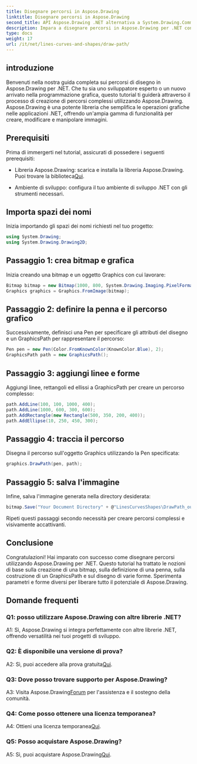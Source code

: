 ```yaml
---
title: Disegnare percorsi in Aspose.Drawing
linktitle: Disegnare percorsi in Aspose.Drawing
second_title: API Aspose.Drawing .NET alternativa a System.Drawing.Common
description: Impara a disegnare percorsi in Aspose.Drawing per .NET con questa guida passo passo. Crea grafica straordinaria senza sforzo.
type: docs
weight: 17
url: /it/net/lines-curves-and-shapes/draw-path/
---
```

## introduzione

Benvenuti nella nostra guida completa sui percorsi di disegno in Aspose.Drawing per .NET. Che tu sia uno sviluppatore esperto o un nuovo arrivato nella programmazione grafica, questo tutorial ti guiderà attraverso il processo di creazione di percorsi complessi utilizzando Aspose.Drawing. Aspose.Drawing è una potente libreria che semplifica le operazioni grafiche nelle applicazioni .NET, offrendo un'ampia gamma di funzionalità per creare, modificare e manipolare immagini.

## Prerequisiti

Prima di immergerti nel tutorial, assicurati di possedere i seguenti prerequisiti:

-  Libreria Aspose.Drawing: scarica e installa la libreria Aspose.Drawing. Puoi trovare la biblioteca[Qui](https://releases.aspose.com/drawing/net/).

- Ambiente di sviluppo: configura il tuo ambiente di sviluppo .NET con gli strumenti necessari.

## Importa spazi dei nomi

Inizia importando gli spazi dei nomi richiesti nel tuo progetto:

```csharp
using System.Drawing;
using System.Drawing.Drawing2D;
```

## Passaggio 1: crea bitmap e grafica

Inizia creando una bitmap e un oggetto Graphics con cui lavorare:

```csharp
Bitmap bitmap = new Bitmap(1000, 800, System.Drawing.Imaging.PixelFormat.Format32bppPArgb);
Graphics graphics = Graphics.FromImage(bitmap);
```

## Passaggio 2: definire la penna e il percorso grafico

Successivamente, definisci una Pen per specificare gli attributi del disegno e un GraphicsPath per rappresentare il percorso:

```csharp
Pen pen = new Pen(Color.FromKnownColor(KnownColor.Blue), 2);
GraphicsPath path = new GraphicsPath();
```

## Passaggio 3: aggiungi linee e forme

Aggiungi linee, rettangoli ed ellissi a GraphicsPath per creare un percorso complesso:

```csharp
path.AddLine(100, 100, 1000, 400);
path.AddLine(1000, 600, 300, 600);
path.AddRectangle(new Rectangle(500, 350, 200, 400));
path.AddEllipse(10, 250, 450, 300);
```

## Passaggio 4: traccia il percorso

Disegna il percorso sull'oggetto Graphics utilizzando la Pen specificata:

```csharp
graphics.DrawPath(pen, path);
```

## Passaggio 5: salva l'immagine

Infine, salva l'immagine generata nella directory desiderata:

```csharp
bitmap.Save("Your Document Directory" + @"LinesCurvesShapes\DrawPath_out.png");
```

Ripeti questi passaggi secondo necessità per creare percorsi complessi e visivamente accattivanti.

## Conclusione

Congratulazioni! Hai imparato con successo come disegnare percorsi utilizzando Aspose.Drawing per .NET. Questo tutorial ha trattato le nozioni di base sulla creazione di una bitmap, sulla definizione di una penna, sulla costruzione di un GraphicsPath e sul disegno di varie forme. Sperimenta parametri e forme diversi per liberare tutto il potenziale di Aspose.Drawing.

## Domande frequenti

### Q1: posso utilizzare Aspose.Drawing con altre librerie .NET?

A1: Sì, Aspose.Drawing si integra perfettamente con altre librerie .NET, offrendo versatilità nei tuoi progetti di sviluppo.

### Q2: È disponibile una versione di prova?

 A2: Sì, puoi accedere alla prova gratuita[Qui](https://releases.aspose.com/).

### Q3: Dove posso trovare supporto per Aspose.Drawing?

 A3: Visita Aspose.Drawing[Forum](https://forum.aspose.com/c/diagram/17) per l'assistenza e il sostegno della comunità.

### Q4: Come posso ottenere una licenza temporanea?

 A4: Ottieni una licenza temporanea[Qui](https://purchase.aspose.com/temporary-license/).

### Q5: Posso acquistare Aspose.Drawing?

 A5: Sì, puoi acquistare Aspose.Drawing[Qui](https://purchase.aspose.com/buy).